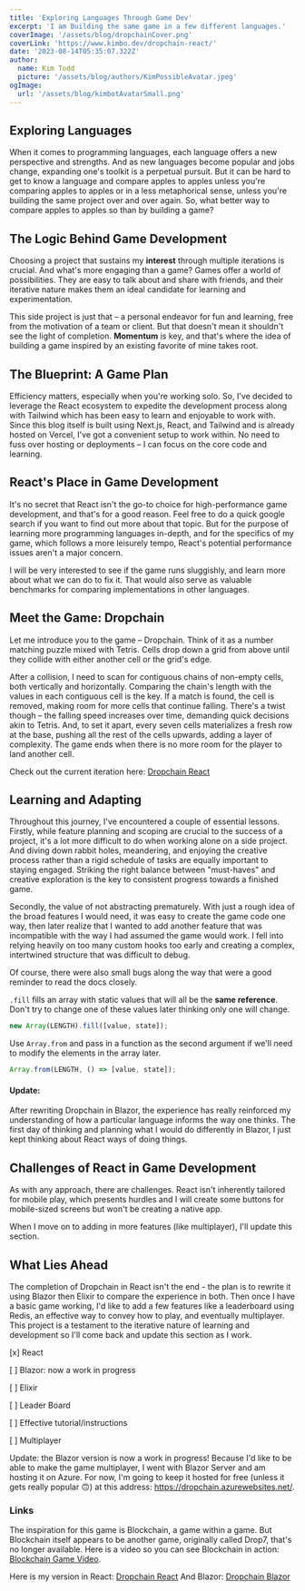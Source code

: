 ```yaml
---
title: 'Exploring Languages Through Game Dev'
excerpt: 'I am Building the same game in a few different languages.'
coverImage: '/assets/blog/dropchainCover.png'
coverLink: 'https://www.kimbo.dev/dropchain-react/'
date: '2023-08-14T05:35:07.322Z'
author:
  name: Kim Todd
  picture: '/assets/blog/authors/KimPossibleAvatar.jpeg'
ogImage:
  url: '/assets/blog/kimbotAvatarSmall.png'
---
```


## Exploring Languages

When it comes to programming languages, each language offers a new perspective and strengths. And as new languages become popular and jobs change, expanding one's toolkit is a perpetual pursuit. But it can be hard to get to know a language and compare apples to apples unless you're comparing apples to apples or in a less metaphorical sense, unless you're building the same project over and over again. So, what better way to compare apples to apples so than by building a game?

## The Logic Behind Game Development

Choosing a project that sustains my **interest** through multiple iterations is crucial. And what's more engaging than a game? Games offer a world of possibilities. They are easy to talk about and share with friends, and their iterative nature makes them an ideal candidate for learning and experimentation.

This side project is just that – a personal endeavor for fun and learning, free from the motivation of a team or client. But that doesn't mean it shouldn't see the light of completion. **Momentum** is key, and that's where the idea of building a game inspired by an existing favorite of mine takes root.

## The Blueprint: A Game Plan

Efficiency matters, especially when you're working solo. So, I've decided to leverage the React ecosystem to expedite the development process along with Tailwind which has been easy to learn and enjoyable to work with. Since this blog itself is built using Next.js, React, and Tailwind and is already hosted on Vercel, I've got a convenient setup to work within. No need to fuss over hosting or deployments – I can focus on the core code and learning.

## React's Place in Game Development

It's no secret that React isn't the go-to choice for high-performance game development, and that's for a good reason. Feel free to do a quick google search if you want to find out more about that topic. But for the purpose of learning more programming languages in-depth, and for the specifics of my game, which follows a more leisurely tempo, React's potential performance issues aren't a major concern.

I will be very interested to see if the game runs sluggishly, and learn more about what we can do to fix it. That would also serve as valuable benchmarks for comparing implementations in other languages.

## Meet the Game: Dropchain

Let me introduce you to the game – Dropchain. Think of it as a number matching puzzle mixed with Tetris. Cells drop down a grid from above until they collide with either another cell or the grid's edge.

After a collision, I need to scan for contiguous chains of non-empty cells, both vertically and horizontally. Comparing the chain's length with the values in each contiguous cell is the key. If a match is found, the cell is removed, making room for more cells that continue falling. There's a twist though – the falling speed increases over time, demanding quick decisions akin to Tetris. And, to set it apart, every seven cells materializes a fresh row at the base, pushing all the rest of the cells upwards, adding a layer of complexity. The game ends when there is no more room for the player to land another cell.

Check out the current iteration here: [Dropchain React](https://www.kimbo.dev/dropchain-react/)

## Learning and Adapting

Throughout this journey, I've encountered a couple of essential lessons. Firstly, while feature planning and scoping are crucial to the success of a project, it's a lot more difficult to do when working alone on a side project. And diving down rabbit holes, meandering, and enjoying the creative process rather than a rigid schedule of tasks are equally important to staying engaged. Striking the right balance between "must-haves" and creative exploration is the key to consistent progress towards a finished game.

Secondly, the value of not abstracting prematurely. With just a rough idea of the broad features I would need, it was easy to create the game code one way, then later realize that I wanted to add another feature that was incompatible with the way I had assumed the game would work. I fell into relying heavily on too many custom hooks too early and creating a complex, intertwined structure that was difficult to debug.

Of course, there were also small bugs along the way that were a good reminder to read the docs closely.

`.fill` fills an array with static values that will all be the **same reference**. Don't try to change one of these values later thinking only one will change.

```js
new Array(LENGTH).fill([value, state]);
```

Use `Array.from` and pass in a function as the second argument if we'll need to modify the elements in the array later.

```js
Array.from(LENGTH, () => [value, state]);
```

#### Update:

After rewriting Dropchain in Blazor, the experience has really reinforced my understanding of how a particular language informs the way one thinks. The first day of thinking and planning what I would do differently in Blazor, I just kept thinking about React ways of doing things.

## Challenges of React in Game Development

As with any approach, there are challenges. React isn't inherently tailored for mobile play, which presents hurdles and I will create some buttons for mobile-sized screens but won't be creating a native app.

When I move on to adding in more features (like multiplayer), I'll update this section.

## What Lies Ahead

The completion of Dropchain in React isn't the end - the plan is to rewrite it using Blazor then Elixir to compare the experience in both. Then once I have a basic game working, I'd like to add a few features like a leaderboard using Redis, an effective way to convey how to play, and eventually multiplayer. This project is a testament to the iterative nature of learning and development so I'll come back and update this section as I work.

[x] React

[ ] Blazor: now a work in progress

[ ] Elixir

[ ] Leader Board

[ ] Effective tutorial/instructions

[ ] Multiplayer

Update: the Blazor version is now a work in progress! Because I'd like to be able to make the game multiplayer, I went with Blazor Server and am hosting it on Azure. For now, I'm going to keep it hosted for free (unless it gets really popular 🙃) at this address: <https://dropchain.azurewebsites.net/>.

### Links

The inspiration for this game is Blockchain, a game within a game. But Blockchain itself appears to be another game, originally called Drop7, that's no longer available. Here is a video so you can see Blockchain in action: [Blockchain Game Video](https://youtu.be/r11NsHGLExU?t=130/).

Here is my version in React: [Dropchain React](https://www.kimbo.dev/dropchain-react/)
And Blazor: [Dropchain Blazor](https://dropchain.azurewebsites.net/)
